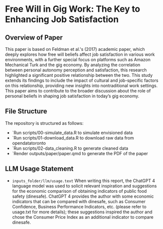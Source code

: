 # Free Will in Gig Work: The Key to Enhancing Job Satisfaction

## Overview of Paper
This paper is based on Feldman et al.'s (2017) academic paper, which deeply explores how free will beliefs affect job satisfaction in various work environments, with a further special focus on platforms such as Amazon Mechanical Turk and the gig economy. By analyzing the correlation between personal autonomy perception and satisfaction, this research highlighted a significant positive relationship between the two. This study extends its findings to include the impact of cultural and job-specific factors on this relationship, providing new insights into nontraditional work settings. This paper aims to contribute to the broader discussion about the role of personal beliefs in shaping job satisfaction in today’s gig economy.

## File Structure
The repository is structured as follows:

- `Run scripts/00-simulate_data.R to simulate envisioned data
- `Run scripts/01-download_data.R to download raw data from opendatatoronto
- `Run scripts/02-data_cleaning.R to generate cleaned data
- `Render outputs/paper/paper.qmd to generate the PDF of the paper 

## LLM Usage Statement
- `inputs_folder/llm/usage.text` When writing this report, the ChatGPT 4 language model was used to solicit relevant inspiration and suggestions for the economic comparison of obtaining indicators of public food safety (dinesafe). ChatGPT 4 provides the author with some economic indicators that can be compared with dinesafe, such as Consumer Confidence, Business Performance Indicators, etc. (please refer to usage.txt for more details); these suggestions inspired the author and chose the Consumer Price Index as an additional indicator to compare dinesafe.
